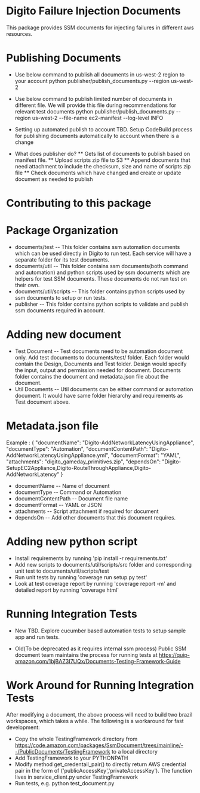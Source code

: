 # Digito Failure Injection Documents
This package provides SSM documents for injecting failures in different aws resources.

# Publishing Documents
* Use below command to publish all documents in us-west-2 region to your account
python publisher/publish_documents.py --region us-west-2

* Use below command to publish limited number of documents in different file. We will provide this file during
  recommendations for relevant test documents
python publisher/publish_documents.py --region us-west-2 --file-name ec2-manifest --log-level INFO

* Setting up automated publish to account
  TBD. Setup CodeBuild process for publishing documents automatically to account when there is a change

* What does publisher do?
** Gets list of documents to publish based on manifest file.
** Upload scripts zip file to S3
** Append documents that need attachment to include the checksum, size and name of scripts zip file
** Check documents which have changed and create or update document as needed to publish

# Contributing to this package
# Package Organization
* documents/test -- This folder contains ssm automation documents which can be used directly in Digito to run test. Each service
  will have a separate folder for its test documents.
* documents/util -- This folder contains ssm documents(both command and automation) and python scripts used by ssm documents which are helpers
  for test SSM documents. These documents do not run test on their own.
* documents/util/scripts -- This folder contains python scripts used by ssm documents to setup or run tests.
* publisher -- This folder contains python scripts to validate and publish ssm documents required in account.

# Adding new document
* Test Document -- Test documents need to be automation document only. Add test documents to documents/test/<service> folder.
  Each folder would contain the Design, Documents and Test folder. Design would specify the input, output and permission needed
   for document. Documents folder contains the document and metadata.json file about the document.
* Util Documents -- Util documents can be either command or automation document. It would have same folder hierarchy and
 requirements as Test document above.

# Metadata.json file
Example :
{
    "documentName": "Digito-AddNetworkLatencyUsingAppliance",
    "documentType": "Automation",
    "documentContentPath": "Digito-AddNetworkLatencyUsingAppliance.yml",
    "documentFormat": "YAML",
    "attachments": "digito_gameday_primitives.zip",
    "dependsOn": "Digito-SetupEC2Appliance,Digito-RouteThroughAppliance,Digito-AddNetworkLatency"
}

* documentName -- Name of document
* documentType -- Command or Automation
* documentContentPath -- Document file name
* documentFormat -- YAML or JSON
* attachments -- Script attachment if required for document
* dependsOn -- Add other documents that this document requires.

# Adding new python script
* Install requirements by running 'pip install -r requirements.txt'
* Add new scripts to documents/util/scripts/src folder and corresponding unit test to documents/util/scripts/test
* Run unit tests by running 'coverage run setup.py test'
* Look at test coverage report by running 'coverage report -m' and detailed report by running 'coverage html'

# Running Integration Tests
* New
  TBD. Explore cucumber based automation tests to setup sample app and run tests.

* Old(To be deprecated as it requires internal ssm process)
Public SSM document team maintains the process for running tests at https://quip-amazon.com/1bjBAZ3I7UQx/Documents-Testing-Framework-Guide

# Work Around for Running Integration Tests
After modifying a document, the above process will need to build two brazil workspaces, which takes a while. The following is a workaround for fast development:
* Copy the whole TestingFramework directory from https://code.amazon.com/packages/SsmDocument/trees/mainline/--/PublicDocuments/TestingFramework to a local directory
* Add TestingFramework to your PYTHONPATH
* Modify method get_credentail_pair() to directly return AWS credential pair in the form of ('publicAccessKey','privateAccessKey'). The function lives in service_client.py under TestingFramework
* Run tests, e.g. python test_document.py